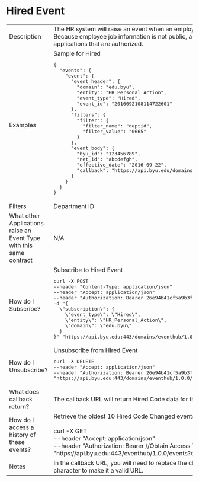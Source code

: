 # Hired Event

<table align="center">
    <tr>
        <td>Description</td>
        <td>The HR system will raise an event when an employee is hired.<br>Because employee job information is not public, a secure callback URL is provided for business applications that are authorized.</td>
    </tr>
    <tr>
        <td>Examples</td>
        <td>Sample for Hired<br><pre>{
  "events": {
    "event": {
      "event_header": {
        "domain": "edu.byu",
        "entity": "HR Personal Action",
        "event_type": "Hired",
        "event_id": "2016092108114722601"
      },
      "filters": {
        "filter": {
          "filter_name": "deptid",
          "filter_value": "0665"
        }
      },
      "event_body": {
        "byu_id": "123456789",
        "net_id": "abcdefgh",
        "effective_date": "2016-09-22",
        "callback": "https://api.byu.edu/domains/erp/hr/hire/v1?byu_id=123456789"
      }
    }
  }
}</pre></td>
    </tr>
    <tr>
        <td>Filters</td>
        <td>Department ID</td>
    </tr>
    <tr>
        <td>What other Applications raise an Event Type with this same contract</td>
        <td>N/A</td>
    </tr>
    <tr>
        <td>How do I Subscribe?</td>
        <td>Subscribe to Hired Event<br><pre>curl -X POST 
--header "Content-Type: application/json" 
--header "Accept: application/json" 
--header "Authorization: Bearer 26e94b41cf5a9b3f36435c1e0e35f3" 
-d "{
  \"subscription\": {
    \"event_type\": \"Hired\",
    \"entity\": \"HR_Personal_Action\",
    \"domain\": \"edu.byu\"
  }
}" "https://api.byu.edu:443/domains/eventhub/1.0.0/subscriptions"</pre></td>
    </tr>
    <tr>
        <td>How do I Unsubscribe?</td>
        <td>Unsubscribe from Hired Event<br><pre>curl -X DELETE 
--header "Accept: application/json" 
--header "Authorization: Bearer 26e94b41cf5a9b3f36435c1e0e35f3"
"https://api.byu.edu:443/domains/eventhub/1.0.0/subscriptions/edu.byu/HR_Personal_Action/Hired"</pre></td>
    </tr>
    <tr>
        <td>What does callback return?</td>
        <td>The callback URL will return Hired Code data for the specified byu_id.</td>
    </tr>
    <tr>
        <td>How do I access a history of these events?</td>
        <td>Retrieve the oldest 10 Hired Code Changed events from the Archive<br><br>curl -X GET<br>--header "Accept: application/json" <br>--header "Authorization: Bearer //Obtain Access Token in API Store//" <br>"https://<span></span>api.byu.edu:443/eventhub/1.0.0/events?count=10"</td>
    </tr>
    <tr>
        <td>Notes</td>
        <td>In the callback URL, you will need to replace the characters "%26" with the "&" (ampersand) character to make it a valid URL.</td>
    </tr>
</table>
